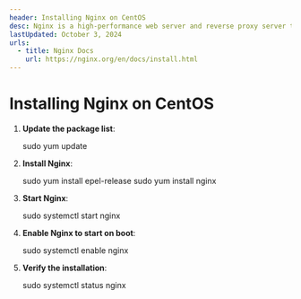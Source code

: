 ```yaml
---
header: Installing Nginx on CentOS
desc: Nginx is a high-performance web server and reverse proxy server that efficiently handles HTTP requests, load balancing, and serving static content.
lastUpdated: October 3, 2024
urls:
  - title: Nginx Docs
    url: https://nginx.org/en/docs/install.html
---
```


# Installing Nginx on CentOS

1. **Update the package list**:
   
   sudo yum update

2. **Install Nginx**:
   
   sudo yum install epel-release
   sudo yum install nginx

3. **Start Nginx**:
   
   sudo systemctl start nginx

4. **Enable Nginx to start on boot**:
   
   sudo systemctl enable nginx

5. **Verify the installation**:
   
   sudo systemctl status nginx

